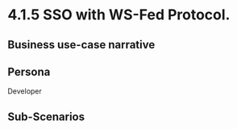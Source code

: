 # 4.1.5 SSO with WS-Fed Protocol. 

## Business use-case narrative


## Persona
Developer

## Sub-Scenarios

